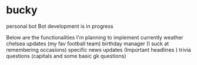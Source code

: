 # bucky
personal bot
Bot development is in progress 

Below are the functionalities I'm planning to implement currently
weather
chelsea updates (my fav football team)
birthday manager (I suck at remembering occasions)
specific news updates (Important headlines )
trivia questions (capitals and some basic gk questions)
